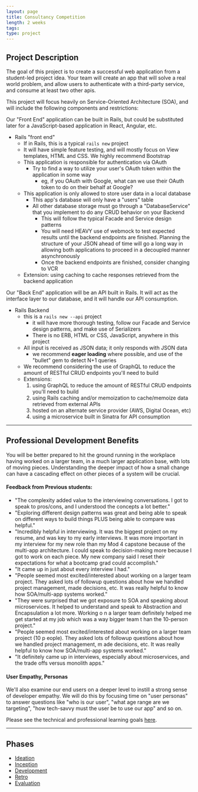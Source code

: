 ```yaml
---
layout: page
title: Consultancy Competition
length: 2 weeks
tags:
type: project
---
```


## Project Description

The goal of this project is to create a successful web application from a student-led project idea. Your team will create an app that will solve a real world problem, and allow users to authenticate with a third-party service, and consume at least two other apis.

This project will focus heavily on Service-Oriented Architecture (SOA), and will include the following components and restrictions:

Our "Front End" application can be built in Rails, but could be substituted later for a JavaScript-based application in React, Angular, etc.
- Rails "front end"
  - If in Rails, this is a typical `rails new` project
  - It will have simple feature testing, and will mostly focus on View templates, HTML and CSS. We highly recommend Bootstrap
  - This application is responsible for authentication via OAuth
    - Try to find a way to utilize your user's OAuth token within the application in some way
      - eg, if you OAuth with Google, what can we use their OAuth token to do on their behalf at Google?
  - This application is only allowed to store user data in a local database
    - This app's database will only have a "users" table
    - All other database storage must go through a "DatabaseService" that you implement to do any CRUD behavior on your Backend
      - This will follow the typical Facade and Service design patterns
      - You will need HEAVY use of webmock to test expected results until the backend endpoints are finished. Planning the structure of your JSON ahead of time will go a long way in allowing both applications to proceed in a decoupled manner asynchronously
      - Once the backend endpoints are finished, consider changing to VCR
  - Extension: using caching to cache responses retrieved from the backend application

Our "Back End" application will be an API built in Rails. It will act as the interface layer to our database, and it will handle our API consumption.
- Rails Backend
  - this is a `rails new --api` project
    - it will have more thorough testing, follow our Facade and Service design patterns, and make use of Serializers
    - There is no ERB, HTML or CSS, JavaScript, anywhere in this project
  - All input is received as JSON data; it only responds with JSON data
    - we recommend **eager loading** where possible, and use of the "bullet" gem to detect N+1 queries
  - We recommend considering the use of GraphQL to reduce the amount of RESTful CRUD endpoints you'll need to build
  - Extensions: 
     1. using GraphQL to reduce the amount of RESTful CRUD endpoints you'll need to build
     2. using Rails caching and/or memoization to cache/memoize data retrieved from external APIs
     3. hosted on an alternate service provider (AWS, Digital Ocean, etc)
     4. using a microservice built in Sinatra for API consumption

---

## Professional Development Benefits

You will be better prepared to hit the ground running in the workplace having worked on a larger team, in a much larger application base, with lots of moving pieces. Understanding the deeper impact of how a small change can have a cascading effect on other pieces of a system will be crucial.

#### Feedback from Previous students:

  * "The complexity added value to the interviewing conversations. I got to speak to pros/cons, and I understood the concepts a lot better."
  * "Exploring different design patterns was great and being able to speak on different ways to build things PLUS being able to compare was helpful."
  * "Incredibly helpful in interviewing. It was the biggest project on my resume, and was key to my early interviews. It was more important in my interview for my new role than my Mod 4 capstone because of the multi-app architecture. I could speak to decision-making more because I got to work on each piece. My new company said I reset their expectations for what a bootcamp grad could accomplish."
  * "It came up in just about every interview I had."
  * "People seemed most excited/interested about working on a larger team project. They asked lots of followup questions about how we handled project management, made decisions, etc. It was really helpful to know how SOA/multi-app systems worked."
  * "They were surprised that we got exposure to SOA and speaking about microservices.
  It helped to understand and speak to Abstraction and Encapsulation a lot more. Working o
  n a larger team definitely helped me get started at my job which was a way bigger team t
  han the 10-person project."
  * "People seemed most excited/interested about working on a larger team project (10 p
  eople). They asked lots of followup questions about how we handled project management, m
  ade decisions, etc. It was really helpful to know how SOA/multi-app systems worked."
  * "It definitely came up in interviews, especially about microservices, and the trade
  offs versus monolith apps."

#### User Empathy, Personas

We'll also examine our end users on a deeper level to instill a strong sense of developer empathy. We will do this by focusing time on "user personas" to answer questions like "who is our user", "what age range are we targeting", "how tech-savvy must the user be to use our app" and so on.

Please see the technical and professional learning goals [here](./project_goals).

---

## Phases

* [Ideation](./ideation)
* [Inception](./inception)
* [Development](./development)
* [Retro](../retro_guide)
* [Evaluation](./evaluation)
